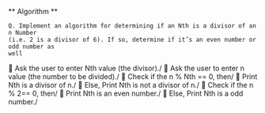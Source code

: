 ** Algorithm **

```
Q. Implement an algorithm for determining if an Nth is a divisor of an n Number
(i.e. 2 is a divisor of 6). If so, determine if it’s an even number or odd number as
well

```
 Ask the user to enter Nth value (the divisor)./
 Ask the user to enter n value (the number to be divided)./
 Check if the n % Nth == 0, then/
 Print Nth is a divisor of n./
 Else, Print Nth is not a divisor of n./
 Check if the n % 2== 0, then/
 Print Nth is an even number./
 Else, Print Nth is a odd number./

